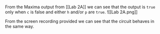 From the Maxima output from [[Lab 2A]] we can see that the output is `true` only when `c` is false and either `h` and/or `p` are `true`.
![[Lab 2A.png]]

From the screen recording provided we can see that the circuit behaves in the same way. 


